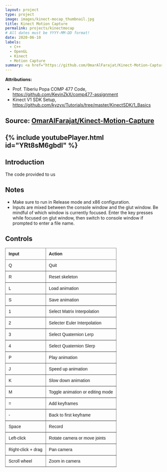 ```yaml
---
layout: project
type: project
image: images/kinect-mocap_thumbnail.jpg
title: Kinect Motion Capture
permalink: projects/kinectmocap
# All dates must be YYYY-MM-DD format!
date: 2020-06-10
labels:
  - C++
  - OpenGL
  - Kinect
  - Motion Capture
summary: <a href="https://github.com/OmarAlFarajat/Kinect-Motion-Capture"><i class="large github icon"></i></a><a href="https://www.youtube.com/watch?v=YRt8sM6gbdI"><i class="large youtube icon "></i></a>Real-time motion capture on a 3D character with recording and playback.
---
```

**Attributions:**
- Prof. Tiberiu Popa COMP 477 Code, https://github.com/KevinZkX/comp477-assignment  
- Kinect V1 SDK Setup, https://github.com/kyzyx/Tutorials/tree/master/KinectSDK/1_Basics  

**Source:** <a href="https://github.com/OmarAlFarajat/Kinect-Motion-Capture"><i class="large github icon"></i>OmarAlFarajat/Kinect-Motion-Capture</a>  
---  
{% include youtubePlayer.html id="YRt8sM6gbdI" %}  
--- 


## Introduction
The code provided to us 

## Notes
- Make sure to run in Release mode and x86 configuration.
- Inputs are mixed between the console window and the glut window. Be mindful of which window is currently focused. Enter the key presses while focused on glut window, then switch to console window if prompted to enter a file name.

## Controls
<style type="text/css">
.tg  {border-collapse:collapse;border-spacing:0;}
.tg td{border-color:black;border-style:solid;border-width:1px;font-family:Arial, sans-serif;font-size:14px;
  overflow:hidden;padding:10px 10px;word-break:normal;}
.tg th{border-color:black;border-style:solid;border-width:1px;font-family:Arial, sans-serif;font-size:14px;
  font-weight:normal;overflow:hidden;padding:10px 10px;word-break:normal;}
.tg .tg-fymr{border-color:inherit;font-weight:bold;text-align:left;vertical-align:top}
.tg .tg-0pky{border-color:inherit;text-align:left;vertical-align:top}
</style>
<table class="tg">
<thead>
  <tr>
    <th class="tg-fymr">Input</th>
    <th class="tg-fymr">Action</th>
  </tr>
</thead>
<tbody>
  <tr>
    <td class="tg-0pky">Q</td>
    <td class="tg-0pky">Quit</td>
  </tr>
  <tr>
    <td class="tg-0pky">R</td>
    <td class="tg-0pky">Reset skeleton</td>
  </tr>
  <tr>
    <td class="tg-0pky">L</td>
    <td class="tg-0pky">Load animation</td>
  </tr>
  <tr>
    <td class="tg-0pky">S</td>
    <td class="tg-0pky">Save animation</td>
  </tr>
  <tr>
    <td class="tg-0pky">1</td>
    <td class="tg-0pky">Select Matrix Interpolation</td>
  </tr>
  <tr>
    <td class="tg-0pky">2</td>
    <td class="tg-0pky">Selecter Euler Interpolation</td>
  </tr>
  <tr>
    <td class="tg-0pky">3</td>
    <td class="tg-0pky">Select Quaternion Lerp</td>
  </tr>
  <tr>
    <td class="tg-0pky">4</td>
    <td class="tg-0pky">Select Quaternion Slerp</td>
  </tr>
  <tr>
    <td class="tg-0pky">P</td>
    <td class="tg-0pky">Play animation</td>
  </tr>
  <tr>
    <td class="tg-0pky">J</td>
    <td class="tg-0pky">Speed up animation</td>
  </tr>
  <tr>
    <td class="tg-0pky">K</td>
    <td class="tg-0pky">Slow down animation</td>
  </tr>
  <tr>
    <td class="tg-0pky">M</td>
    <td class="tg-0pky">Toggle animation or editing mode</td>
  </tr>
  <tr>
    <td class="tg-0pky">=</td>
    <td class="tg-0pky">Add keyframes</td>
  </tr>
  <tr>
    <td class="tg-0pky">-</td>
    <td class="tg-0pky">Back to first keyframe</td>
  </tr>
  <tr>
    <td class="tg-0pky">Space</td>
    <td class="tg-0pky">Record</td>
  </tr>
  <tr>
    <td class="tg-0pky">Left-click</td>
    <td class="tg-0pky">Rotate camera or move joints</td>
  </tr>
  <tr>
    <td class="tg-0pky">Right-click + drag</td>
    <td class="tg-0pky">Pan camera</td>
  </tr>
  <tr>
    <td class="tg-0pky">Scroll wheel</td>
    <td class="tg-0pky">Zoom in camera</td>
  </tr>
</tbody>
</table>